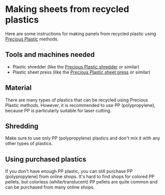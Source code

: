 # Making sheets from recycled plastics

Here are some instructions for making panels from recycled plastic using [Precious Plastic](https://preciousplastic.com/) methods.

## Tools and machines needed

- Plastic shredder (like the [Precious Plastic shredder](https://community.preciousplastic.com/academy/build/shredderpro) or similar)
- Plastic sheet press (like the [Precious Plastic sheet press](https://community.preciousplastic.com/academy/build/sheetpress) or similar)

## Material

There are many types of plastics that can be recycled using Precious Plastic methods. However, it is recommended to use PP (polypropylene), because PP is particularly suitable for laser cutting.

## Shredding

Make sure to use only PP (polypropylene) plastics and don't mix it with any other types of plastics.

## Using purchased plastics

If you don't have enough PP plastic, you can still purchase PP (polypropylene) from online shops. It's hard to find shops for colored PP pellets, but colorless (white/translucent) PP pellets are quite common and can be purchased from many online shops.
